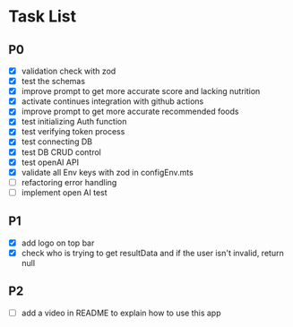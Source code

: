 # Task List

## P0

- [x] validation check with zod
- [x] test the schemas
- [x] improve prompt to get more accurate score and lacking nutrition
- [x] activate continues integration with github actions
- [x] improve prompt to get more accurate recommended foods
- [x] test initializing Auth function
- [x] test verifying token process
- [x] test connecting DB
- [x] test DB CRUD control
- [x] test openAI API
- [x] validate all Env keys with zod in configEnv.mts
- [ ] refactoring error handling
- [ ] implement open AI test

## P1

- [x] add logo on top bar
- [x] check who is trying to get resultData and if the user isn't invalid, return null

## P2

- [ ] add a video in README to explain how to use this app
